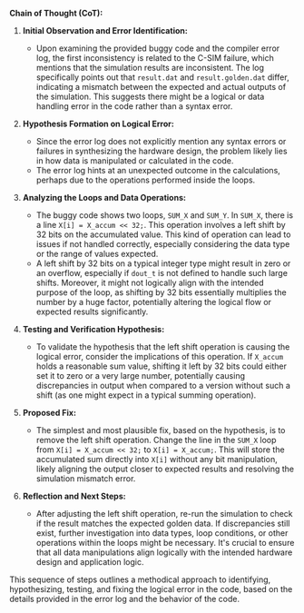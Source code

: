 **Chain of Thought (CoT):**

1. **Initial Observation and Error Identification:**
   - Upon examining the provided buggy code and the compiler error log, the first inconsistency is related to the C-SIM failure, which mentions that the simulation results are inconsistent. The log specifically points out that `result.dat` and `result.golden.dat` differ, indicating a mismatch between the expected and actual outputs of the simulation. This suggests there might be a logical or data handling error in the code rather than a syntax error.

2. **Hypothesis Formation on Logical Error:**
   - Since the error log does not explicitly mention any syntax errors or failures in synthesizing the hardware design, the problem likely lies in how data is manipulated or calculated in the code.
   - The error log hints at an unexpected outcome in the calculations, perhaps due to the operations performed inside the loops.

3. **Analyzing the Loops and Data Operations:**
   - The buggy code shows two loops, `SUM_X` and `SUM_Y`. In `SUM_X`, there is a line `X[i] = X_accum << 32;`. This operation involves a left shift by 32 bits on the accumulated value. This kind of operation can lead to issues if not handled correctly, especially considering the data type or the range of values expected.
   - A left shift by 32 bits on a typical integer type might result in zero or an overflow, especially if `dout_t` is not defined to handle such large shifts. Moreover, it might not logically align with the intended purpose of the loop, as shifting by 32 bits essentially multiplies the number by a huge factor, potentially altering the logical flow or expected results significantly.

4. **Testing and Verification Hypothesis:**
   - To validate the hypothesis that the left shift operation is causing the logical error, consider the implications of this operation. If `X_accum` holds a reasonable sum value, shifting it left by 32 bits could either set it to zero or a very large number, potentially causing discrepancies in output when compared to a version without such a shift (as one might expect in a typical summing operation).

5. **Proposed Fix:**
   - The simplest and most plausible fix, based on the hypothesis, is to remove the left shift operation. Change the line in the `SUM_X` loop from `X[i] = X_accum << 32;` to `X[i] = X_accum;`. This will store the accumulated sum directly into `X[i]` without any bit manipulation, likely aligning the output closer to expected results and resolving the simulation mismatch error.

6. **Reflection and Next Steps:**
   - After adjusting the left shift operation, re-run the simulation to check if the result matches the expected golden data. If discrepancies still exist, further investigation into data types, loop conditions, or other operations within the loops might be necessary. It's crucial to ensure that all data manipulations align logically with the intended hardware design and application logic.

This sequence of steps outlines a methodical approach to identifying, hypothesizing, testing, and fixing the logical error in the code, based on the details provided in the error log and the behavior of the code.